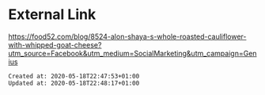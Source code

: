 # External Link

<https://food52.com/blog/8524-alon-shaya-s-whole-roasted-cauliflower-with-whipped-goat-cheese?utm_source=Facebook&utm_medium=SocialMarketing&utm_campaign=Genius>

    Created at: 2020-05-18T22:47:53+01:00
    Updated at: 2020-05-18T22:48:17+01:00

